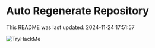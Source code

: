 # Auto Regenerate Repository

This README was last updated: 2024-11-24 17:51:57

 ![TryHackMe](https://tryhackme.com/badge/533634)
